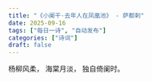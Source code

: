 ```yaml
---
title: "《小阑干·去年人在凤凰池》 - 萨都剌"
date: 2025-09-16
tags: ["每日一诗", "自动发布"]
categories: ["诗词"]
draft: false
---
```


杨柳风柔，
海棠月淡，
独自倚阑时。

